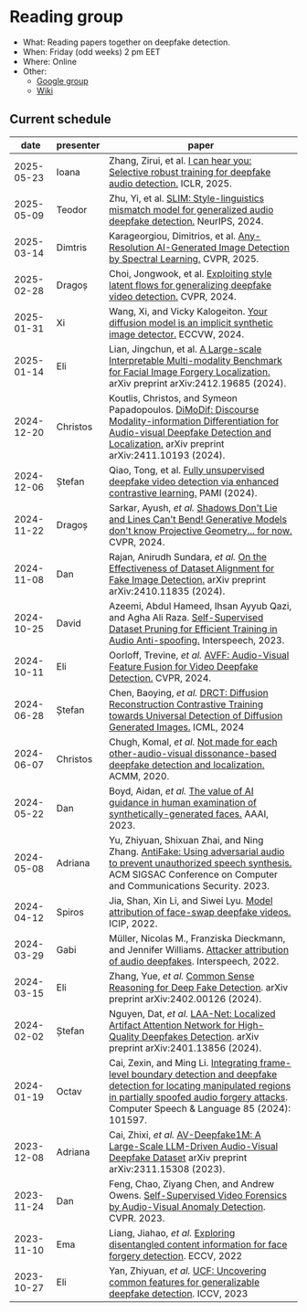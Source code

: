 # Reading group

- What: Reading papers together on deepfake detection.
- When: Friday (odd weeks) 2 pm EET
- Where: Online
- Other:
  - [Google group](https://groups.google.com/g/deepfake-detection-reading-group)
  - [Wiki](https://github.com/aletheia-group/reading-group/wiki)

## Current schedule

| date | presenter | paper |
|------|-----------|-------|
| 2025-05-23 | Ioana | Zhang, Zirui, et al. [I can hear you: Selective robust training for deepfake audio detection.](https://openreview.net/forum?id=2GcR9bO620) ICLR, 2025. |
| 2025-05-09 | Teodor | Zhu, Yi, et al. [SLIM: Style-linguistics mismatch model for generalized audio deepfake detection.](https://arxiv.org/pdf/2407.18517) NeurIPS, 2024. |
| 2025-03-14 | Dimtris | Karageorgiou, Dimitrios, et al. [Any-Resolution AI-Generated Image Detection by Spectral Learning.](https://arxiv.org/pdf/2411.19417) CVPR, 2025. |
| 2025-02-28 | Dragoș | Choi, Jongwook, et al. [Exploiting style latent flows for generalizing deepfake video detection.](https://openaccess.thecvf.com/content/CVPR2024/papers/Choi_Exploiting_Style_Latent_Flows_for_Generalizing_Deepfake_Video_Detection_CVPR_2024_paper.pdf) CVPR, 2024. |
| 2025-01-31 | Xi | Wang, Xi, and Vicky Kalogeiton. [Your diffusion model is an implicit synthetic image detector.](https://hal.science/hal-04713283/document) ECCVW, 2024. |
| 2025-01-14 | Eli | Lian, Jingchun, et al. [A Large-scale Interpretable Multi-modality Benchmark for Facial Image Forgery Localization.](https://arxiv.org/pdf/2412.19685) arXiv preprint arXiv:2412.19685 (2024). |
| 2024-12-20 | Christos | Koutlis, Christos, and Symeon Papadopoulos. [DiMoDif: Discourse Modality-information Differentiation for Audio-visual Deepfake Detection and Localization.](https://arxiv.org/pdf/2411.10193) arXiv preprint arXiv:2411.10193 (2024). |
| 2024-12-06 | Ștefan | Qiao, Tong, et al. [Fully unsupervised deepfake video detection via enhanced contrastive learning.](https://www.computer.org/csdl/journal/tp/2024/07/10411047/1TV5sFpzZxS) PAMI (2024). |
| 2024-11-22 | Dragoș | Sarkar, Ayush, _et al._ [Shadows Don't Lie and Lines Can't Bend! Generative Models don't know Projective Geometry... for now.](https://arxiv.org/pdf/2311.17138) CVPR, 2024. |
| 2024-11-08 | Dan | Rajan, Anirudh Sundara, _et al._ [On the Effectiveness of Dataset Alignment for Fake Image Detection.](https://arxiv.org/pdf/2410.11835) arXiv preprint arXiv:2410.11835 (2024). |
| 2024-10-25 | David | Azeemi, Abdul Hameed, Ihsan Ayyub Qazi, and Agha Ali Raza. [Self-Supervised Dataset Pruning for Efficient Training in Audio Anti-spoofing.](https://www.isca-archive.org/interspeech_2023/azeemi23_interspeech.pdf) Interspeech, 2023. |
| 2024-10-11 | Eli | Oorloff, Trevine, _et al._ [AVFF: Audio-Visual Feature Fusion for Video Deepfake Detection.](https://arxiv.org/pdf/2406.02951) CVPR, 2024. |
| 2024-06-28 | Ștefan | Chen, Baoying, _et al._ [DRCT: Diffusion Reconstruction Contrastive Training towards Universal Detection of Diffusion Generated Images.](https://openreview.net/forum?id=oRLwyayrh1) ICML, 2024 |
| 2024-06-07 | Christos | Chugh, Komal, _et al._ [Not made for each other-audio-visual dissonance-based deepfake detection and localization.](https://arxiv.org/pdf/2005.14405) ACMM, 2020. |
| 2024-05-22 | Dan | Boyd, Aidan, _et al._ [The value of AI guidance in human examination of synthetically-generated faces.](https://arxiv.org/pdf/2208.10544) AAAI, 2023. |
| 2024-05-08 | Adriana | Yu, Zhiyuan, Shixuan Zhai, and Ning Zhang. [AntiFake: Using adversarial audio to prevent unauthorized speech synthesis.](https://dl.acm.org/doi/pdf/10.1145/3576915.3623209) ACM SIGSAC Conference on Computer and Communications Security. 2023. |
| 2024-04-12 | Spiros | Jia, Shan, Xin Li, and Siwei Lyu. [Model attribution of face-swap deepfake videos.](https://arxiv.org/pdf/2202.12951.pdf) ICIP, 2022. |
| 2024-03-29 | Gabi | Müller, Nicolas M., Franziska Dieckmann, and Jennifer Williams. [Attacker attribution of audio deepfakes](https://arxiv.org/pdf/2203.15563.pdf). Interspeech, 2022. |
| 2024-03-15 | Eli | Zhang, Yue, _et al._ [Common Sense Reasoning for Deep Fake Detection](https://arxiv.org/pdf/2402.00126v1.pdf). arXiv preprint arXiv:2402.00126 (2024). |
| 2024-02-02 | Ștefan | Nguyen, Dat, _et al._ [LAA-Net: Localized Artifact Attention Network for High-Quality Deepfakes Detection](https://arxiv.org/pdf/2401.13856.pdf). arXiv preprint arXiv:2401.13856 (2024). |
| 2024-01-19 | Octav | Cai, Zexin, and Ming Li. [Integrating frame-level boundary detection and deepfake detection for locating manipulated regions in partially spoofed audio forgery attacks](https://www.sciencedirect.com/science/article/abs/pii/S088523082300116X). Computer Speech & Language 85 (2024): 101597. |
| 2023-12-08 | Adriana | Cai, Zhixi, _et al._ [AV-Deepfake1M: A Large-Scale LLM-Driven Audio-Visual Deepfake Dataset](https://arxiv.org/pdf/2311.15308.pdf) arXiv preprint arXiv:2311.15308 (2023). |
| 2023-11-24 | Dan | Feng, Chao, Ziyang Chen, and Andrew Owens. [Self-Supervised Video Forensics by Audio-Visual Anomaly Detection](https://arxiv.org/pdf/2301.01767.pdf). CVPR. 2023. |
| 2023-11-10 | Ema | Liang, Jiahao, _et al._ [Exploring disentangled content information for face forgery detection](https://arxiv.org/pdf/2207.09202.pdf). ECCV, 2022 |
| 2023-10-27 | Eli | Yan, Zhiyuan, _et al._ [UCF: Uncovering common features for generalizable deepfake detection](https://arxiv.org/pdf/2304.13949.pdf). ICCV, 2023 |
